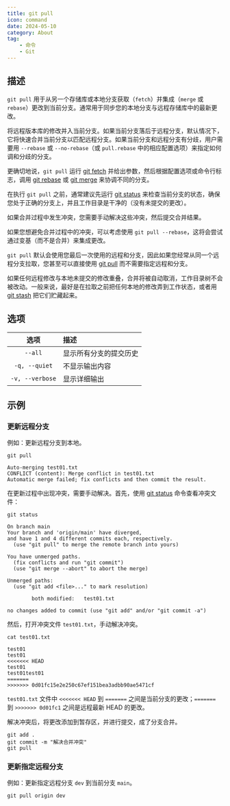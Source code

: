 ```yaml
---
title: git pull
icon: command
date: 2024-05-10
category: About
tag:
    - 命令
    - Git
---
```


## 描述

`git pull` 用于从另一个存储库或本地分支获取（`fetch`）并集成（`merge` 或 `rebase`）更改到当前分支。通常用于同步您的本地分支与远程存储库中的最新更改。

将远程版本库的修改并入当前分支。如果当前分支落后于远程分支，默认情况下，它将快速合并当前分支以匹配远程分支。如果当前分支和远程分支有分歧，用户需要用 `--rebase` 或 `--no-rebase`（或 `pull.rebase` 中的相应配置选项）来指定如何调和分歧的分支。

更确切地说，`git pull` 运行 [git fetch](./git_fetch.md) 并给出参数，然后根据配置选项或命令行标志，调用 [git rebase](./git_rebase.md) 或 [git merge](./git_merge.md) 来协调不同的分支。

在执行 `git pull` 之前，通常建议先运行 [git status](./git_status.md) 来检查当前分支的状态，确保您处于正确的分支上，并且工作目录是干净的（没有未提交的更改）。

如果合并过程中发生冲突，您需要手动解决这些冲突，然后提交合并结果。

如果您想避免合并过程中的冲突，可以考虑使用 `git pull --rebase`，这将会尝试通过变基（而不是合并）来集成更改。

`git pull` 默认会使用您最后一次使用的远程和分支，因此如果您经常从同一个远程分支拉取，您甚至可以直接使用 [git pull](./git_pull.md) 而不需要指定远程和分支。

如果任何远程修改与本地未提交的修改重叠，合并将被自动取消，工作目录树不会被改动。一般来说，最好是在拉取之前把任何本地的修改弄到工作状态，或者用 [git stash](./git_stash.md) 把它们贮藏起来。

## 选项

|  选项  |  描述  |
|  :----:  |  :----  |
|  `--all`  |  显示所有分支的提交历史  |
|  `-q, --quiet`  |  不显示输出内容  |
|  `-v, --verbose`  |  显示详细输出  |

## 示例

### 更新远程分支

例如：更新远程分支到本地。

```shell
git pull

Auto-merging test01.txt
CONFLICT (content): Merge conflict in test01.txt
Automatic merge failed; fix conflicts and then commit the result.
```

在更新过程中出现冲突，需要手动解决。首先，使用 [git status](./git_status.md) 命令查看冲突文件：

```shell
git status

On branch main
Your branch and 'origin/main' have diverged,
and have 1 and 4 different commits each, respectively.
  (use "git pull" to merge the remote branch into yours)

You have unmerged paths.
  (fix conflicts and run "git commit")
  (use "git merge --abort" to abort the merge)

Unmerged paths:
  (use "git add <file>..." to mark resolution)

        both modified:   test01.txt

no changes added to commit (use "git add" and/or "git commit -a")
```

然后，打开冲突文件 `test01.txt`，手动解决冲突。

```shell
cat test01.txt

test01
test01
<<<<<<< HEAD
test01
test01test01
=======
>>>>>>> 0d01fc15e2e250c67ef151bea3adbb90ae5471cf
```

`test01.txt` 文件中 `<<<<<<< HEAD` 到 `=======` 之间是当前分支的更改；`=======` 到 `>>>>>>> 0d01fc1` 之间是远程最新 HEAD 的更改。

解决冲突后，将更改添加到暂存区，并进行提交，成了分支合并。

```shell
git add .
git commit -m "解决合并冲突"
git pull
```

### 更新指定远程分支

例如：更新指定远程分支 `dev` 到当前分支 `main`。

```shell
git pull origin dev
```
